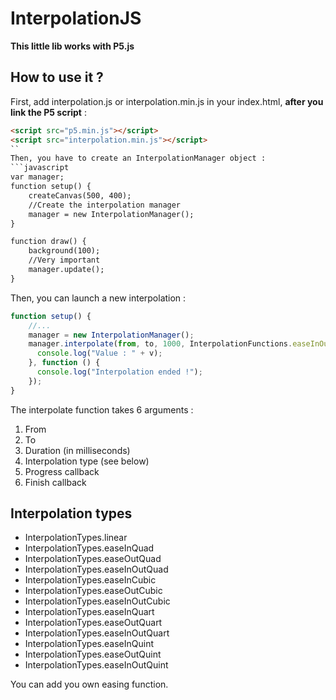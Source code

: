 # InterpolationJS
**This little lib works with P5.js**
## How to use it ?
First, add interpolation.js or interpolation.min.js in your index.html, **after you link the P5 script** :
```html
<script src="p5.min.js"></script>
<script src="interpolation.min.js"></script>
``
Then, you have to create an InterpolationManager object :
```javascript
var manager;
function setup() {
    createCanvas(500, 400);
    //Create the interpolation manager
    manager = new InterpolationManager();
}

function draw() {
    background(100);
    //Very important
    manager.update();
}
```
Then, you can launch a new interpolation :
```javascript
function setup() {
    //...
    manager = new InterpolationManager();
    manager.interpolate(from, to, 1000, InterpolationFunctions.easeInOutQuart, function (v) {
      console.log("Value : " + v);
    }, function () {
      console.log("Interpolation ended !");
    });
}
```
The interpolate function takes 6 arguments :
1. From
2. To
3. Duration (in milliseconds)
4. Interpolation type (see below)
5. Progress callback
6. Finish callback

## Interpolation types
* InterpolationTypes.linear
* InterpolationTypes.easeInQuad
* InterpolationTypes.easeOutQuad
* InterpolationTypes.easeInOutQuad
* InterpolationTypes.easeInCubic
* InterpolationTypes.easeOutCubic
* InterpolationTypes.easeInOutCubic
* InterpolationTypes.easeInQuart
* InterpolationTypes.easeOutQuart
* InterpolationTypes.easeInOutQuart
* InterpolationTypes.easeInQuint
* InterpolationTypes.easeOutQuint
* InterpolationTypes.easeInOutQuint

You can add you own easing function.
